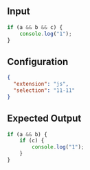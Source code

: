 
## Input
```javascript input
if (a && b && c) {
    console.log("1");
}
```

## Configuration
```json configuration
{
  "extension": "js",
  "selection": "11-11"
}
```

## Expected Output
```javascript expected output
if (a && b) {
    if (c) {
        console.log("1");
    }
}
```
